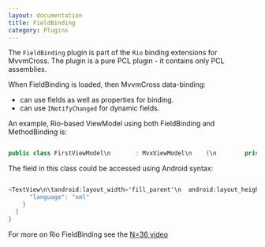 ```yaml
---
layout: documentation
title: FieldBinding
category: Plugins
---
```

The `FieldBinding` plugin is part of the `Rio` binding extensions for MvvmCross. The plugin is a pure PCL plugin - it contains only PCL assemblies.

When FieldBinding is loaded, then MvvmCross data-binding:

- can use fields as well as properties for binding.
- can use `INotifyChanged` for dynamic fields.

An example, Rio-based ViewModel using both FieldBinding and MethodBinding is:
```c# 

public class FirstViewModel\n       : MvxViewModel\n    {\n        private readonly IDataStore _dataStore;\n        \n        public FirstViewModel(IDataStore dataStore)\n        {\n            _dataStore = dataStore;\n        }\n        \n        public void Init(int id)\n        {\n            var person = _dataStore.Get<Person>(id);\n            Id.Value = id;\n            FirstName.Value = person.FirstName;\n            LastName.Value = person.LastName;\n        }\n        \n        public readonly INC<int> Id = new NC<int>();\n        public readonly INC<string> FirstName = new NC<string>();\n        public readonly INC<string> LastName = new NC<string>();\n        \n        public void Save()\n        {\n            var person = _dataStore.Get<Person>(id);\n            person.FirstName = FirstName.Value;\n            person.LastName = LastName.Value;\n            _dataStore.Update(person);\n            Close(this);\n        }\n    }",
```
The field in this class could be accessed using Android syntax:
```c# 

<TextView\n\tandroid:layout_width='fill_parent'\n  android:layout_height='wrap_content'\n  local:MvxBind='Text FirstName' />\n\n<TextView\n  android:layout_width='fill_parent'\n  android:layout_height='wrap_content'\n  local:MvxBind='Text LastName' />",
      "language": "xml"
    }
  ]
}
```
For more on Rio FieldBinding see the [N=36 video](http://slodge.blogspot.co.uk/2013/07/n36-rio-binding-carnival.html)